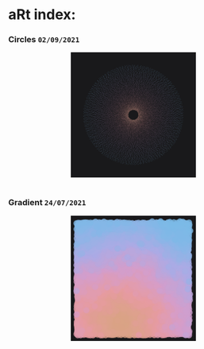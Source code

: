 aRt index:
================

### Circles `02/09/2021`

<a href="https://github.com/mattlee821/aRt/tree/master/circles">
<img src="circles/circle1.png" width="50%" style="display: block; margin: auto;" />
</a>

<br>

### Gradient `24/07/2021`

<a href="https://github.com/mattlee821/aRt/tree/master/gradient">
<img src="gradient/gradient1.png" width="50%" style="display: block; margin: auto;" />
</a> <br>
